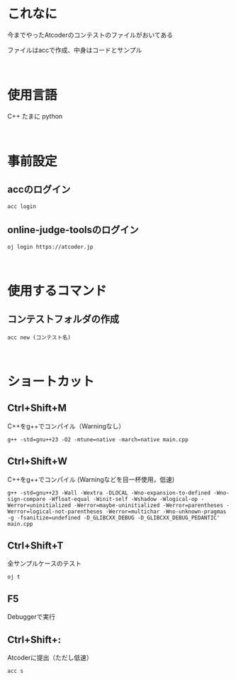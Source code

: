 # これなに
今までやったAtcoderのコンテストのファイルがおいてある

ファイルはaccで作成、中身はコードとサンプル

<br>

# 使用言語
C++ たまに python

<br>

# 事前設定
## accのログイン
```
acc login
``` 


## online-judge-toolsのログイン
```
oj login https://atcoder.jp
```

<br>

# 使用するコマンド
## コンテストフォルダの作成
```
acc new (コンテスト名)
```

<br>

# ショートカット
## Ctrl+Shift+M
C++をg++でコンパイル（Warningなし）
```
g++ -std=gnu++23 -O2 -mtune=native -march=native main.cpp
```

## Ctrl+Shift+W
C++をg++でコンパイル (Warningなどを目一杯使用，低速)
```
g++ -std=gnu++23 -Wall -Wextra -DLOCAL -Wno-expansion-to-defined -Wno-sign-compare -Wfloat-equal -Winit-self -Wshadow -Wlogical-op -Werror=uninitialized -Werror=maybe-uninitialized -Werror=parentheses -Werror=logical-not-parentheses -Werror=multichar -Wno-unknown-pragmas -g -fsanitize=undefined -D_GLIBCXX_DEBUG -D_GLIBCXX_DEBUG_PEDANTIC' main.cpp
```

## Ctrl+Shift+T
全サンプルケースのテスト
```
oj t
```

## F5
Debuggerで実行

## Ctrl+Shift+:
Atcoderに提出（ただし低速）
```
acc s
```